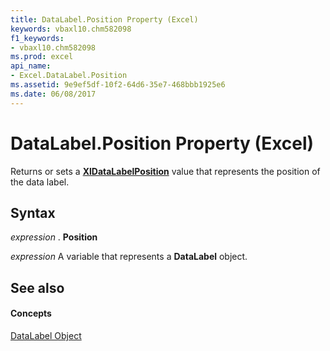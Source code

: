 ```yaml
---
title: DataLabel.Position Property (Excel)
keywords: vbaxl10.chm582098
f1_keywords:
- vbaxl10.chm582098
ms.prod: excel
api_name:
- Excel.DataLabel.Position
ms.assetid: 9e9ef5df-10f2-64d6-35e7-468bbb1925e6
ms.date: 06/08/2017
---
```



# DataLabel.Position Property (Excel)

Returns or sets a  **[XlDataLabelPosition](Excel.XlDataLabelPosition.md)** value that represents the position of the data label.


## Syntax

 _expression_ . **Position**

 _expression_ A variable that represents a **DataLabel** object.


## See also


#### Concepts


[DataLabel Object](Excel.DataLabel(objec).md)


